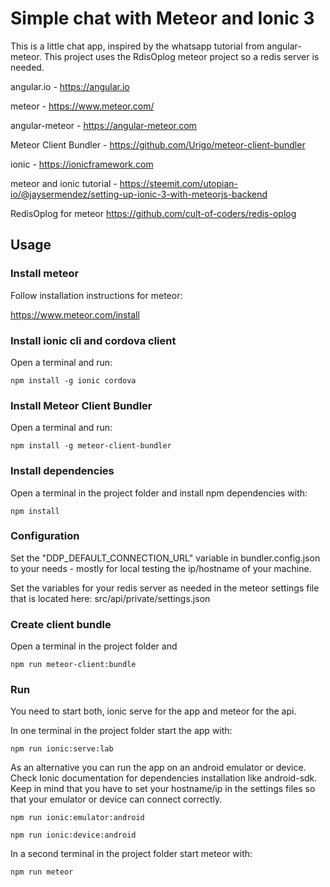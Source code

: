 # Simple chat with Meteor and Ionic 3

This is a little chat app, inspired by the whatsapp tutorial from angular-meteor. This project uses the RdisOplog meteor project so a redis server is needed.

angular.io - https://angular.io

meteor - https://www.meteor.com/

angular-meteor - https://angular-meteor.com

Meteor Client Bundler - https://github.com/Urigo/meteor-client-bundler

ionic - https://ionicframework.com

meteor and ionic tutorial - https://steemit.com/utopian-io/@jaysermendez/setting-up-ionic-3-with-meteorjs-backend

RedisOplog for meteor
https://github.com/cult-of-coders/redis-oplog

## Usage

### Install meteor

Follow installation instructions for meteor:

https://www.meteor.com/install

### Install ionic cli and cordova client

Open a terminal and run:

```
npm install -g ionic cordova
```

### Install Meteor Client Bundler

Open a terminal and run:

```
npm install -g meteor-client-bundler
```

### Install dependencies

Open a terminal in the project folder and install npm dependencies with:

```
npm install
```

### Configuration

Set the "DDP_DEFAULT_CONNECTION_URL" variable in bundler.config.json to your needs - mostly for local testing the ip/hostname of your machine.

Set the variables for your redis server as needed in the meteor settings file that is located here: src/api/private/settings.json


### Create client bundle
Open a terminal in the project folder and
```
npm run meteor-client:bundle
```

### Run

You need to start both, ionic serve for the app and meteor for the api.

In one terminal in the project folder start the app with:

```
npm run ionic:serve:lab
```
As an alternative you can run the app on an android emulator or device. Check Ionic documentation for dependencies installation like android-sdk. Keep in mind that you have to set your hostname/ip in the settings files so that your emulator or device can connect correctly.

```
npm run ionic:emulator:android
```
```
npm run ionic:device:android
```

In a second terminal in the project folder start meteor with:

```
npm run meteor
```
